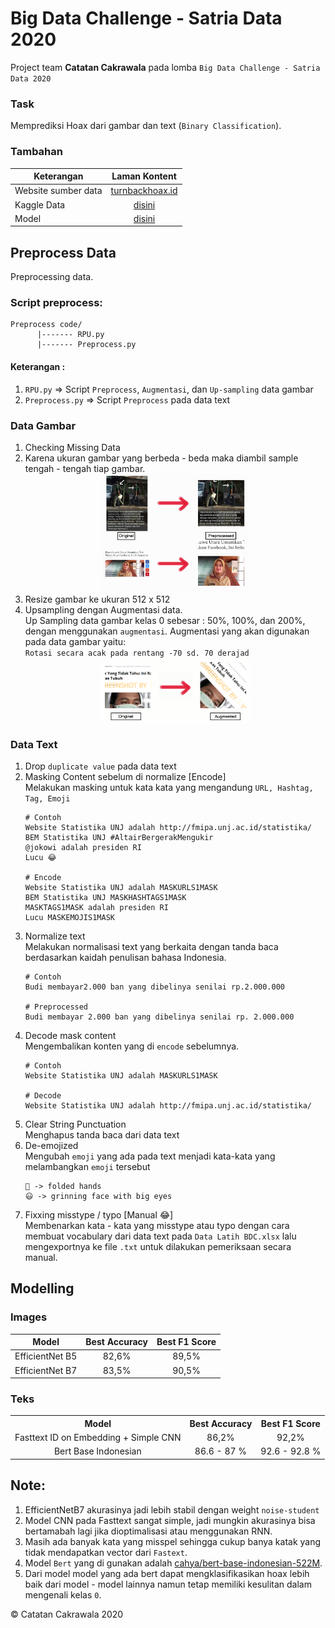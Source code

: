 # Big Data Challenge - Satria Data 2020
Project team **Catatan Cakrawala** pada lomba `Big Data Challenge - Satria Data 2020`
### Task
Memprediksi Hoax dari gambar dan text (`Binary Classification`).

### Tambahan
| Keterangan          | Laman Kontent |
|   -------------     |:-------------:| 
| Website sumber data | [turnbackhoax.id](http://turnbackhoax.id/)                  |
| Kaggle Data         | [disini](https://www.kaggle.com/wahyusetianto/data-bdc)      |
| Model               | [disini](https://www.kaggle.com/pencarikebahagiaan/modelku) |

## Preprocess Data
Preprocessing data.
### Script preprocess:
```
Preprocess code/
      |------- RPU.py
      |------- Preprocess.py
```
#### Keterangan :
1. `RPU.py` => Script `Preprocess`, `Augmentasi`, dan `Up-sampling` data gambar
2. `Preprocess.py` => Script `Preprocess` pada data text

### Data Gambar
1. Checking Missing Data
1. Karena ukuran gambar yang berbeda - beda maka diambil sample tengah - tengah tiap gambar.<br>
    <img src = "Sample Images/1.jpg" alt = "prep 1" style="display: block; margin-left: auto; margin-right: auto; width: 50%;" />
1. Resize gambar ke ukuran 512 x 512<br>
1. Upsampling dengan Augmentasi data.<br>
Up Sampling data gambar kelas 0 sebesar : 50%, 100%, dan 200%, dengan menggunakan `augmentasi`. Augmentasi yang akan digunakan pada data gambar yaitu:<br>
`Rotasi secara acak pada rentang -70 sd. 70 derajad`<br>
    <img src = "Sample Images/2.png" alt = "prep 2" style="display: block; margin-left: auto; margin-right: auto; width: 50%;" />

### Data Text
1. Drop `duplicate value` pada data text
1. Masking Content sebelum di normalize [Encode]<br>
Melakukan masking untuk kata kata yang mengandung `URL, Hashtag, Tag, Emoji`
    ```
    # Contoh
    Website Statistika UNJ adalah http://fmipa.unj.ac.id/statistika/
    BEM Statistika UNJ #AltairBergerakMengukir
    @jokowi adalah presiden RI
    Lucu 😂

    # Encode
    Website Statistika UNJ adalah MASKURLS1MASK
    BEM Statistika UNJ MASKHASHTAGS1MASK
    MASKTAGS1MASK adalah presiden RI
    Lucu MASKEMOJIS1MASK
    ```
1. Normalize text<br>
Melakukan normalisasi text yang berkaita dengan tanda baca berdasarkan kaidah penulisan bahasa Indonesia.
    ```
    # Contoh
    Budi membayar2.000 ban yang dibelinya senilai rp.2.000.000

    # Preprocessed
    Budi membayar 2.000 ban yang dibelinya senilai rp. 2.000.000
    ```
1. Decode mask content<br>
Mengembalikan konten yang di `encode` sebelumnya.
    ```
    # Contoh
    Website Statistika UNJ adalah MASKURLS1MASK

    # Decode
    Website Statistika UNJ adalah http://fmipa.unj.ac.id/statistika/
    ```
1. Clear String Punctuation<br>
Menghapus tanda baca dari data text
1. De-emojized<br>
Mengubah `emoji` yang ada pada text menjadi kata-kata yang melambangkan `emoji` tersebut
    ```
    🙏 -> folded hands
    😃 -> grinning face with big eyes
    ```
1. Fixxing misstype / typo [Manual 😂]<br>
Membenarkan kata - kata yang misstype atau typo dengan cara membuat vocabulary dari data text pada `Data Latih BDC.xlsx` lalu mengexportnya ke file `.txt` untuk dilakukan pemeriksaan secara manual.

## Modelling
### Images
<table style="text-align: center; margin-left: auto; margin-right: auto;">
    <thead>
        <tr>
            <th>Model</th>
            <th>Best Accuracy</th>
            <th>Best F1 Score</th>
        </tr>
    </thead>
    <tbody>
        <tr>
            <td>EfficientNet B5</td>
            <td>82,6%</td>
            <td>89,5%</td>
        </tr>
        <tr>
            <td>EfficientNet B7</td>
            <td>83,5%</td>
            <td>90,5%</td>
        </tr>
    </tbody>
</table>

### Teks
<table style="text-align: center; margin-left: auto;margin-right: auto;">
    <tr>
        <th>Model</th>
        <th>Best Accuracy</th>
        <th>Best F1 Score</th>
    </tr>
    <tr>
        <td>Fasttext ID on Embedding + Simple CNN</td>
        <td> 86,2% </td>
        <td> 92,2% </td>
    </tr>
    <tr>
        <td>Bert Base Indonesian </td>
        <td> 86.6 - 87 % </td>
        <td> 92.6 - 92.8 % </td>
    </tr>
</table>

## Note:
1. EfficientNetB7 akurasinya jadi lebih stabil dengan weight `noise-student`
1. Model CNN pada Fasttext sangat simple, jadi mungkin akurasinya bisa bertamabah lagi jika dioptimalisasi atau menggunakan RNN.
1. Masih ada banyak kata yang misspel sehingga cukup banya katak yang tidak mendapatkan vector dari `Fastext`.
1. Model `Bert` yang di gunakan adalah [cahya/bert-base-indonesian-522M](https://huggingface.co/cahya/bert-base-indonesian-522M).
1. Dari model model yang ada bert dapat mengklasifikasikan hoax lebih baik dari model - model lainnya namun tetap memiliki kesulitan dalam mengenali kelas `0`.

 © Catatan Cakrawala 2020
